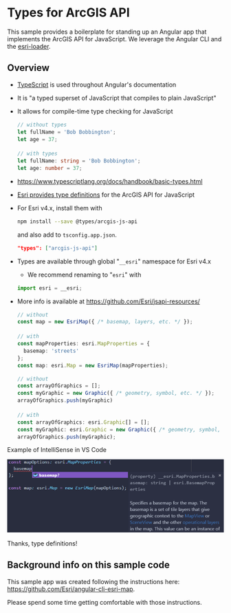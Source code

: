 # Types for ArcGIS API

This sample provides a boilerplate for standing up an Angular app that implements the ArcGIS API for JavaScript.  We leverage the Angular CLI and the [esri-loader](https://github.com/Esri/esri-loader).

## Overview

- [TypeScript](https://www.typescriptlang.org/index.html) is used throughout Angular's documentation

- It is "a typed superset of JavaScript that compiles to plain JavaScript"

- It allows for compile-time type checking for JavaScript

  ```typescript
  // without types
  let fullName = 'Bob Bobbington';
  let age = 37;

  // with types
  let fullName: string = 'Bob Bobbington';
  let age: number = 37;
  ```

- https://www.typescriptlang.org/docs/handbook/basic-types.html

- [Esri provides type definitions](https://github.com/Esri/jsapi-resources/) for the ArcGIS API for JavaScript

- For Esri v4.x, install them with

  ```bash
  npm install --save @types/arcgis-js-api
  ```

  and also add to `tsconfig.app.json`.

  ```json
  "types": ["arcgis-js-api"]
  ```

- Types are available through global "`__esri`" namespace for Esri v4.x

  - We recommend renaming to "`esri`" with

  ```typescript
  import esri = __esri;
  ```

- More info is available at https://github.com/Esri/jsapi-resources/

  ```typescript
  // without
  const map = new EsriMap({ /* basemap, layers, etc. */ });

  // with
  const mapProperties: esri.MapProperties = {
    basemap: 'streets'
  };
  const map: esri.Map = new EsriMap(mapProperties);
  ```

  ```typescript
  // without
  const arrayOfGraphics = [];
  const myGraphic = new Graphic({ /* geometry, symbol, etc. */ });
  arrayOfGraphics.push(myGraphic)

  // with
  const arrayOfGraphics: esri.Graphic[] = [];
  const myGraphic: esri.Graphic = new Graphic({ /* geometry, symbol, etc. */ });
  arrayOfGraphics.push(myGraphic);
  ```

Example of IntelliSense in VS Code

![autocomplete screenshot](autocomplete_screenshot.png)

Thanks, type definitions!

## Background info on this sample code

This sample app was created following the instructions here: https://github.com/Esri/angular-cli-esri-map.

Please spend some time getting comfortable with those instructions.
